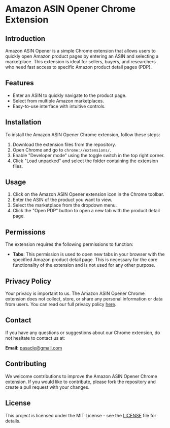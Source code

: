# Amazon ASIN Opener Chrome Extension

## Introduction

Amazon ASIN Opener is a simple Chrome extension that allows users to quickly open Amazon product pages by entering an ASIN and selecting a marketplace. This extension is ideal for sellers, buyers, and researchers who need fast access to specific Amazon product detail pages (PDP).

## Features

- Enter an ASIN to quickly navigate to the product page.
- Select from multiple Amazon marketplaces.
- Easy-to-use interface with intuitive controls.

## Installation

To install the Amazon ASIN Opener Chrome extension, follow these steps:

1. Download the extension files from the repository.
2. Open Chrome and go to `chrome://extensions/`.
3. Enable "Developer mode" using the toggle switch in the top right corner.
4. Click "Load unpacked" and select the folder containing the extension files.

## Usage

1. Click on the Amazon ASIN Opener extension icon in the Chrome toolbar.
2. Enter the ASIN of the product you want to view.
3. Select the marketplace from the dropdown menu.
4. Click the "Open PDP" button to open a new tab with the product detail page.

## Permissions

The extension requires the following permissions to function:
- **Tabs**: This permission is used to open new tabs in your browser with the specified Amazon product detail page. This is necessary for the core functionality of the extension and is not used for any other purpose.

## Privacy Policy

Your privacy is important to us. The Amazon ASIN Opener Chrome extension does not collect, store, or share any personal information or data from users. You can read our full privacy policy [here](privacy_policy.md).

## Contact

If you have any questions or suggestions about our Chrome extension, do not hesitate to contact us at:

**Email:** pasacle@gmail.com

## Contributing

We welcome contributions to improve the Amazon ASIN Opener Chrome extension. If you would like to contribute, please fork the repository and create a pull request with your changes.

## License

This project is licensed under the MIT License - see the [LICENSE](LICENSE) file for details.
